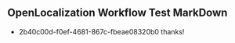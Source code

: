 ## OpenLocalization Workflow Test MarkDown
* 2b40c00d-f0ef-4681-867c-fbeae08320b0 thanks!

<!--HONumber=Aug16_HO4-->


